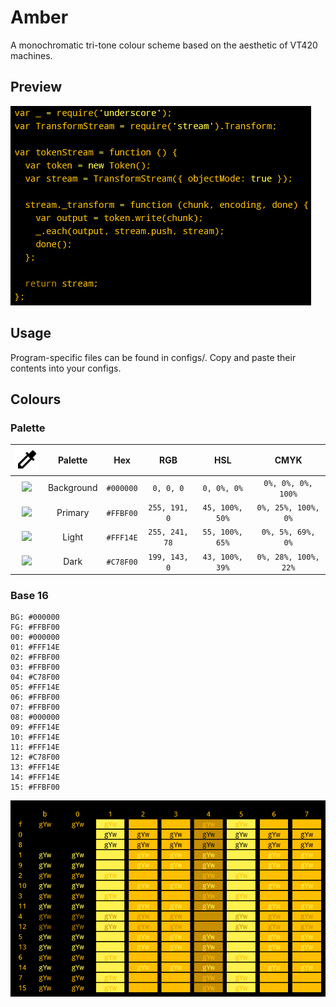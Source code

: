 # Amber

A monochromatic tri-tone colour scheme based on the aesthetic of VT420 machines.

## Preview

![](https://raw.githubusercontent.com/Perdyx/amber/main/preview.png)

## Usage

Program-specific files can be found in configs/. Copy and paste their contents into your configs.

## Colours

### Palette

| ![](https://raw.githubusercontent.com/Perdyx/amber/7d11818435b65a1c19b9c09d7a71f78ebff6346d/colorize-24px.svg) | Palette | Hex | RGB | HSL | CMYK |
| :-: | :-: | :-: | :-: | :-: | :-: |
| ![](https://via.placeholder.com/15/000000/000000?text=+) | Background | `#000000` | `0, 0, 0` | `0, 0%, 0%` | `0%, 0%, 0%, 100%` |
| ![](https://via.placeholder.com/15/ffbf00/000000?text=+) | Primary | `#FFBF00` | `255, 191, 0` | `45, 100%, 50%` | `0%, 25%, 100%, 0%`
| ![](https://via.placeholder.com/15/fff14e/000000?text=+) | Light | `#FFF14E` | `255, 241, 78` | `55, 100%, 65%` | `0%, 5%, 69%, 0%` |
| ![](https://via.placeholder.com/15/c78f00/000000?text=+) | Dark | `#C78F00` | `199, 143, 0` | `43, 100%, 39%` | `0%, 28%, 100%, 22%` |

### Base 16

```
BG: #000000
FG: #FFBF00
00: #000000
01: #FFF14E
02: #FFBF00
03: #FFBF00
04: #C78F00
05: #FFF14E
06: #FFBF00
07: #FFBF00
08: #000000
09: #FFF14E
10: #FFF14E
11: #FFF14E
12: #C78F00
13: #FFF14E
14: #FFF14E
15: #FFBF00
```

![](https://raw.githubusercontent.com/Perdyx/amber/main/colours.png)
